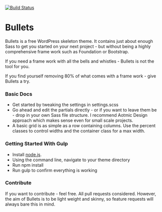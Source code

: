 [![Build Status](https://travis-ci.org/brightonmike/Bullets.svg?branch=master)](https://travis-ci.org/brightonmike/Bullets)

Bullets
=======

Bullets is a free WordPress skeleton theme. It contains just about enough Sass to get you started on your next project - but without being a highly comprehensive frame work such as Foundation or Bootstrap.

If you need a frame work with all the bells and whistles - Bullets is not the tool for you.

If you find yourself removing 80% of what comes with a frame work - give Bullets a try.

### Basic Docs

- Get started by tweaking the settings in settings.scss
- Go ahead and edit the partials directly - or if you want to leave them be - drop in your own Sass file structure. I recommend Aotmic Design approach which makes sense even for small scale projects.
- A basic grid is as simple as a row containing columns. Use the percent classes to control widths and the container class for a max width.

### Getting Started With Gulp
- Install [node.js](https://nodejs.org).
- Using the command line, navigate to your theme directory
- Run npm install
- Run gulp to confirm everything is working

### Contribute

If you want to contribute - feel free. All pull requests considered. However, the aim of Bullets is to be light weight and skinny, so feature requests will always bare this in mind.